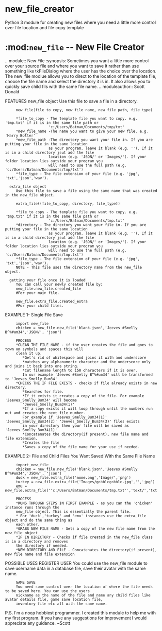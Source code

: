 # new_file_creator
Python 3 module for creating new files where you need a little more control over file location and file copy template

:mod:`new_file` -- New File Creator
===================================

.. module:: New File
   :synopsis: Sometimes you want a little more control over your source file and where you want to save it
              rather than use something like tkFileDialog where the user has the choice over the location. 
             The new_file modlue allows you to direct to the location of the template file, choose the file 
             name and select the directory it is in. It also allows you to quickly save child fils with the 
             same file name. 
.. moduleauthor:: Scott Donald

FEATURES
      new_file object
         Use this file to save a file in a directory.
         
         new_file(file_to_copy, new_file_name, new_file_path, file_type)
         
         *file_to_copy - The template file you want to copy. e.g. 'tmp.txt' if it is in the same file path or 
                        'c:/Users/Batman/Documents/tmp/txt'
         *new_file_name -The name you want to give your new file. e.g. 'Harry Botter'
         *new_file_path -The directory you want your file in. If you are putting your file in the same location
                        as your program, leave it blank (e.g. ''). If it is in a child directory jsut add the file 
                        location (e.g. 'JSON/' or 'Images/'). If your folder location lies outside your program you
                        will need to use the full path (e.g. 'c:/Users/Batman/Documents/tmp/txt') 
         *file_type - The file extension of your file (e.g. 'jpg', 'txt','json','wav').
         
      extra_file object
         Use this file to save a file using the same name that was created in the new_file object.
         
         extra_file((file_to_copy, directory, file_type))
         
         *file_to_copy - The template file you want to copy. e.g. 'tmp.txt' if it is in the same file path or 
                        'c:/Users/Batman/Documents/tmp.txt'
         *directory - The directory you want your file in. If you are putting your file in the same location
                        as your program, leave it blank (e.g. ''). If it is in a child directory jsut add the file 
                        location (e.g. 'JSON/' or 'Images/'). If your folder location lies outside your program you
                        will need to use the full path (e.g. 'c:/Users/Batman/Documents/tmp.txt')
         *file_type - The file extension of your file (e.g. 'jpg', 'txt','json','wav').
         NOTE - This file uses the directory name from the new_file object.
         
      getting your file once it is loaded
         You can call your newly created file by:
         new_file.new_file.created_file 
         #For your main file. 
         
         new_file.extra_file.created_extra
         #For your child files.
      
   
EXAMPLE 1- Single File Save
         
         import new_file
         chicken = new_file.new_file('blank.json','Jeeves #Smelly B^%#um34','JSON/', 'json')
         
         PROCESS
         *CLEAN THE FILE NAME - if the user creates the file and goes to town on symbols and spaces this will 
         clean it up.
            *Get's rid of whitespace and joins it with and underscore
            *matches any alphanumeric character and the underscore only and joins it back into one string. 
            *Cut filename length to 150 characters if it is over.
            In our example 'Jeeves #Smelly B^%#um34' will be transformed to 'Jeeves_Smelly_Bum34'
         *CHECKS THE IF FILE EXISTS - checks if file already exists in new directory. 
            *Searches for file. 
            *If it exists it creates a copy of the file. For example 'Jeeves_Smelly_Bum34' will become
            'Jeeves_Smelly_Bum34(1)'
            *If a copy exists it will loop through until the numbers run out and creates the next file number.
            For example if 'Jeeves_Smelly_Bum34(1)' 'Jeeves_Smelly_Bum34(2)' 'Jeeves_Smelly_Bum34(3)' files exists
            in your directory then your file will be saved as 'Jeeves_Smelly_Bum34(1)'
            *Concatenates the directory(if present), new file name and file extension.
            *Creates the file
            *Saves a copy of the file name for your use if needed. 

EXAMPLE 2- File and Child Files You Want Saved With the Same File Name
         
         import_new_file
         chicken = new_file.new_file('blank.json','Jeeves #Smelly B^%#um34','JSON/', 'json')
         duck = new_file.extra_file('none.png','Image/','png')
         turkey = new_file.extra_file('Images/gobblegobble.jpg','','jpg')
         emu = new_file.extra_file(''c:/Users/Batman/Documents/tmp.txt'','text/','txt')
         
         PROCESS
         *RUNS THROUGH STEPS IN FIRST EXAMPLE - as you can the 'chicken' instance runs through the 
         new_file object. This is essentially the parent file. 
         * For 'duck','turkey' and 'emu' instances use the extra_file object and do the same thing as 
         each other.
         *GRABS NEW FILE NAME - Gets a copy of the new file name from the new_file object
         *IF IN DIRECTORY - Checks if file created in the new_file class is in a directory and removes 
         the directory if needed.
         *NEW DIRECTORY AND FILE - Concatenates the directory(if present), new file name and file extension
         
POSSIBLE USES
         REGISTER USER
         You could use the new_file module to save username data in a database file, save their avatar with the 
         same name. 
         
         GAME SAVE
         You need some control over the location of where the file needs to be saved here. You can use the users 
         nickname as the name of the file and name any child files like avatar details file, game save location file, 
         inventory file etc all with the same name.
         
P.S. I'm a noop hobbiest programmer. I created this module to help me with my first program. If you have any suggestions
for improvement I would appreciate any guidance. ~Scott

